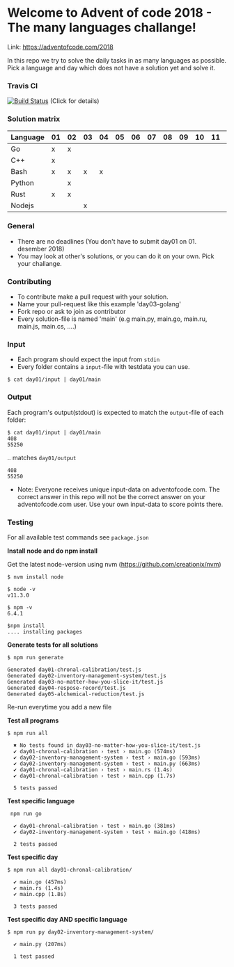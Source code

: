# Welcome to Advent of code 2018 - The many languages challange!

Link: https://adventofcode.com/2018

In this repo we try to solve the daily tasks in as many languages as possible. Pick a language and day which does not have a solution yet and solve it.

### Travis CI

[![Build Status](https://travis-ci.org/Arxcis/adventofcode2018.svg?branch=master)](https://travis-ci.org/Arxcis/adventofcode2018) (Click for details)

### Solution matrix

 | Language | 01 | 02 | 03 | 04 | 05 | 06 | 07 | 08 | 09 | 10 | 11 | 12 | 13 | 14 | 15 | 16 | 17 | 18 | 19 | 20 | 21 | 22 | 23 | 24 | 25 |
 |----------|----|----|----|----|----|----|----|----|----|----|----|----|----|----|----|----|----|----|----|----|----|----|----|----|----|
 | Go   | x  | x  |    |    |    |    |    |    |    |    |    |    |    |    |    |    |    |    |    |    |    |    |    |    |    |
 | C++      | x  |    |    |    |    |    |    |    |    |    |    |    |    |    |    |    |    |    |    |    |    |    |    |    |    |
 | Bash     | x  | x  | x  | x  |    |    |    |    |    |    |    |    |    |    |    |    |    |    |    |    |    |    |    |    |    |
 | Python   |    | x  |    |    |    |    |    |    |    |    |    |    |    |    |    |    |    |    |    |    |    |    |    |    |    |
 | Rust     | x  |  x |    |    |    |    |    |    |    |    |    |    |    |    |    |    |    |    |    |    |    |    |    |    |    |
 | Nodejs   |    |    | x  |    |    |    |    |    |    |    |    |    |    |    |    |    |    |    |    |    |    |    |    |    |    |

### General
* There are no deadlines (You don't have to submit day01 on 01. desember 2018)
* You may look at other's solutions, or you can do it on your own. Pick your challange.

### Contributing
* To contribute make a pull request with your solution.
* Name your pull-request like this example 'day03-golang'
* Fork repo or ask to join as contributor
* Every solution-file is named 'main' (e.g main.py, main.go, main.ru, main.js, main.cs, ....)

### Input
* Each program should expect the input from `stdin`
* Every folder contains a `input`-file with testdata you can use.
```
$ cat day01/input | day01/main
```

### Output

Each program's output(stdout) is expected to match the `output`-file of each folder:
```
$ cat day01/input | day01/main
408
55250
```
.. matches `day01/output`
```
408
55250
```
* Note: Everyone receives unique input-data on adventofcode.com. The correct answer in this repo will not be the correct answer on your adventofcode.com user. Use your own input-data to score points there.

### Testing

For all available test commands see `package.json`

**Install node and do npm install**

Get the latest node-version using nvm (https://github.com/creationix/nvm)
```
$ nvm install node

$ node -v
v11.3.0

$ npm -v
6.4.1

$npm install
.... installing packages
```


**Generate tests for all solutions**
```
$ npm run generate

Generated day01-chronal-calibration/test.js
Generated day02-inventory-management-system/test.js
Generated day03-no-matter-how-you-slice-it/test.js
Generated day04-respose-record/test.js
Generated day05-alchemical-reduction/test.js
```
Re-run everytime you add a new file

**Test all programs**
```
$ npm run all

  ✖ No tests found in day03-no-matter-how-you-slice-it/test.js
  ✔ day01-chronal-calibration › test › main.go (574ms)
  ✔ day02-inventory-management-system › test › main.go (593ms)
  ✔ day02-inventory-management-system › test › main.py (663ms)
  ✔ day01-chronal-calibration › test › main.rs (1.4s)
  ✔ day01-chronal-calibration › test › main.cpp (1.7s)

  5 tests passed

```

**Test specific language**
```
 npm run go

  ✔ day01-chronal-calibration › test › main.go (381ms)
  ✔ day02-inventory-management-system › test › main.go (418ms)

  2 tests passed

```

**Test specific day**
```
$ npm run all day01-chronal-calibration/

  ✔ main.go (457ms)
  ✔ main.rs (1.4s)
  ✔ main.cpp (1.8s)

  3 tests passed

```

**Test specific day AND specific language**
```
$ npm run py day02-inventory-management-system/

  ✔ main.py (207ms)

  1 test passed

```
